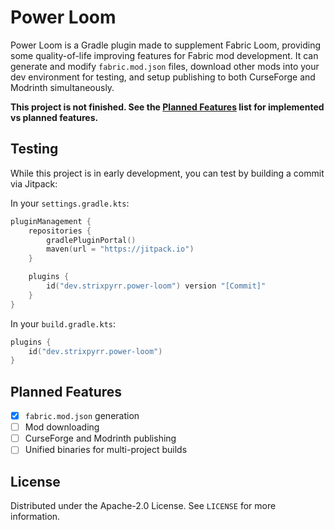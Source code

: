 # Power Loom

Power Loom is a Gradle plugin made to supplement Fabric Loom, providing some
quality-of-life improving features for Fabric mod development. It can generate and
modify `fabric.mod.json` files, download other mods into your dev environment for
testing, and setup publishing to both CurseForge and Modrinth simultaneously.

**This project is not finished. See the [Planned Features](#planned-features) list
for implemented vs planned features.**

## Testing

While this project is in early development, you can test by building a commit via
Jitpack:

In your `settings.gradle.kts`:
```kotlin
pluginManagement {
    repositories {
        gradlePluginPortal()
        maven(url = "https://jitpack.io")
    }

    plugins {
        id("dev.strixpyrr.power-loom") version "[Commit]"
    }
}
```

In your `build.gradle.kts`:
```kotlin
plugins {
    id("dev.strixpyrr.power-loom")
}
```

## Planned Features

- [x] `fabric.mod.json` generation
- [ ] Mod downloading
- [ ] CurseForge and Modrinth publishing
- [ ] Unified binaries for multi-project builds

## License

Distributed under the Apache-2.0 License. See `LICENSE` for more information.
